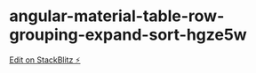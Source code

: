 # angular-material-table-row-grouping-expand-sort-hgze5w

[Edit on StackBlitz ⚡️](https://stackblitz.com/edit/angular-material-table-row-grouping-expand-sort-hgze5w)